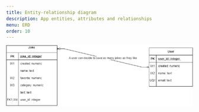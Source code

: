 ```yaml
---
title: Entity-relationship diagram
description: App entities, attributes and relationships
menu: ERD
order: 10
---
```


[![ERD](images/erd.png)](pdf/erd.pdf)
